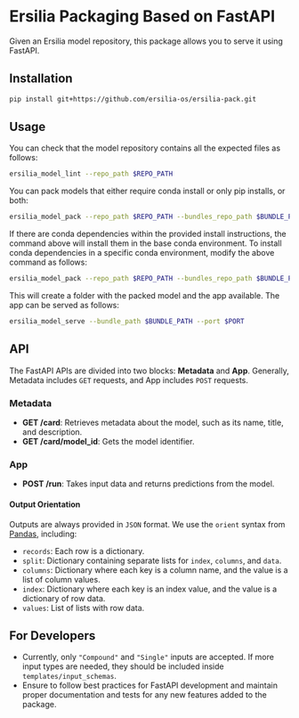 # Ersilia Packaging Based on FastAPI

Given an Ersilia model repository, this package allows you to serve it using FastAPI.

## Installation

```bash
pip install git+https://github.com/ersilia-os/ersilia-pack.git
```

## Usage

You can check that the model repository contains all the expected files as follows:

```bash
ersilia_model_lint --repo_path $REPO_PATH
```

You can pack models that either require conda install or only pip installs, or both:

```bash
ersilia_model_pack --repo_path $REPO_PATH --bundles_repo_path $BUNDLE_PATH
```

If there are conda dependencies within the provided install instructions, the command above will install them in the base conda environment. To install conda dependencies in a specific conda environment, modify the above command as follows:

```bash
ersilia_model_pack --repo_path $REPO_PATH --bundles_repo_path $BUNDLE_PATH --conda_env_name $CONDA_ENV
```

This will create a folder with the packed model and the app available. The app can be served as follows:

```bash
ersilia_model_serve --bundle_path $BUNDLE_PATH --port $PORT
```

## API

The FastAPI APIs are divided into two blocks: **Metadata** and **App**. Generally, Metadata includes `GET` requests, and App includes `POST` requests.

### Metadata

- **GET /card**: Retrieves metadata about the model, such as its name, title, and description.
- **GET /card/model_id**: Gets the model identifier.

### App

- **POST /run**: Takes input data and returns predictions from the model.

#### Output Orientation

Outputs are always provided in `JSON` format. We use the `orient` syntax from [Pandas](https://pandas.pydata.org/docs/reference/api/pandas.DataFrame.to_json.html), including:
- `records`: Each row is a dictionary.
- `split`: Dictionary containing separate lists for `index`, `columns`, and `data`.
- `columns`: Dictionary where each key is a column name, and the value is a list of column values.
- `index`: Dictionary where each key is an index value, and the value is a dictionary of row data.
- `values`: List of lists with row data.

## For Developers

- Currently, only `"Compound"` and `"Single"` inputs are accepted. If more input types are needed, they should be included inside `templates/input_schemas`.
- Ensure to follow best practices for FastAPI development and maintain proper documentation and tests for any new features added to the package.
